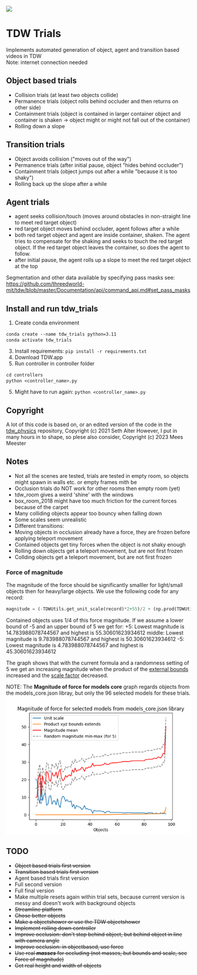 
![](https://img.shields.io/badge/build-dev-blue)
# TDW Trials
Implements automated generation of object, agent and transition based videos in TDW  
Note: internet connection needed

## Object based trials
- Collision trials (at least two objects collide)
- Permanence trials (object rolls behind occluder and then returns on other side)
- Containment trials (object is contained in larger container object and container is shaken -> object might or might not fall out of the container)
- Rolling down a slope

## Transition trials
- Object avoids collision ("moves out of the way")
- Permanence trials (after initial pause, object "hides behind occluder")
- Containment trials (object jumps out after a while "because it is too shaky")
- Rolling back up the slope after a while

## Agent trials
- agent seeks collision/touch (moves around obstacles in non-straight line to meet red target object)
- red target object moves behind occluder, agent follows after a while
- both red target object and agent are inside container, shaken. The agent tries to compensate for the shaking and seeks to touch the red target object. If the red target object leaves the container, so does the agent to follow.
- after initial pause, the agent rolls up a slope to meet the red target object at the top

Segmentation and other data available by specifying pass masks see: https://github.com/threedworld-mit/tdw/blob/master/Documentation/api/command_api.md#set_pass_masks

## Install and run tdw_trials
1. Create conda environment
```
conda create --name tdw_trials python=3.11
conda activate tdw_trials
```
3. Install requirements:
```pip install -r requirements.txt```
4. Download TDW.app
5. Run controller in controller folder
```
cd controllers
python <controller_name>.py
```
5. Might have to run again:
 ```python <controller_name>.py```
## Copyright
A lot of this code is based on, or an edited version of the code in the [tdw_physics](https://github.com/alters-mit/tdw_physics) repository, Copyright (c) 2021 Seth Alter
However, I put in many hours in to shape, so plese also consider, Copyright (c) 2023 Mees Meester

## Notes
- Not all the scenes are tested, trials are tested in empty room, so objects might spawn in walls etc. or empty frames mith be
 - Occlusion trials do NOT work for other rooms then empty room (yet)
  - tdw_room gives a weird 'shine' with the windows
  - box_room_2018 might have too much friction for the current forces because of the carpet
- Many colliding objects appear too bouncy when falling down
- Some scales seem unrealistic
- Different transitions:
 - Moving objects in occlusion already have a force, they are frozen before applying teleport movement
 - Contained objects get tiny forces when the object is not shaky enough
 - Rolling down objects get a teleport movement, but are not first frozen
 - Collding objects get a teleport movement, but are not first frozen

### Force of magnitude
The magnitude of the force should be significantly smalller for light/small objects then for heavy/large objects. 
We use the following code for any record:
```python
magnitude = (-TDWUtils.get_unit_scale(record)*2+55)/2 + (np.prod(TDWUtils.get_bounds_extents(record.bounds))*10+15)/2 - 5 + random.uniform(-randomness, randomness)
```
Contained objects uses 1/4 of this force magnitude.
If we assume a lower bound of -5 and an upper bound of 5 we get for:
+5: Lowest magnitude is 14.783988078744567 and highest is 55.30601623934612
middle: Lowest magnitude is 9.783988078744567 and highest is 50.30601623934612
-5: Lowest magnitude is 4.783988078744567 and highest is 45.30601623934612

The graph shows that with the current formula and a randomness setting of 5 we get an increasing magnitude when the product of the [external bounds](https://github.com/threedworld-mit/tdw/blob/master/Documentation/python/tdw_utils.md#get_bounds_extents) increased and the [scale factor](https://github.com/threedworld-mit/tdw/blob/master/Documentation/python/tdw_utils.md#get_unit_scale) decreased. 

NOTE: The __Magnitude of force for models core__ graph regards objects from the models_core.json libray, but only the 96 selected models for these trials.  
![magnitude.png](magnitude.png)

## TODO
- ~~Object based trials first version~~
- ~~Transition based trials first version~~
- Agent based trials first version
- Full second version
- Full final version
- Make multiple resets again within trial sets, because current version is messy and doesn't work with background objects
- ~~Streamline platform~~
- ~~Chose better objects~~
- ~~Make a objectshower or use the TDW objectshower~~
- ~~Implement rolling down controller~~
- ~~Improve occlusion: don't stop behind object, but behind object in line with camera angle~~
- ~~Improve occlusion: in objectbased, use force~~
- ~~Use real ___masses___ for occluding (not masses, but bounds and scale, see Force of magnitude)~~
- ~~Get real height and width of objects~~
